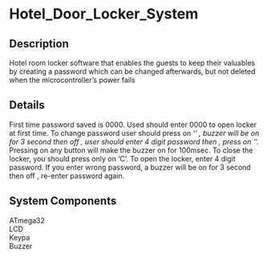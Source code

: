 # Hotel_Door_Locker_System

## Description
Hotel room locker software that enables the guests to keep their valuables by creating a password which can be changed afterwards, but not deleted when the microcontroller’s power fails


## Details
First time password saved is 0000.
Used should enter 0000 to open locker at first time.
To change password user should press on ‘*’ , buzzer will be on for 3 second then off , user should enter 4 digit password then , press on ‘*’.
Pressing on any button will make the buzzer on for 100msec.
To close the locker, you should press only on ‘C’.
To open the locker, enter 4 digit password.
If you enter wrong password, a buzzer will be on for 3 second then off , re-enter password again.


## System Components
ATmega32 <br />
LCD <br />
Keypa <br />
Buzzer <br />
